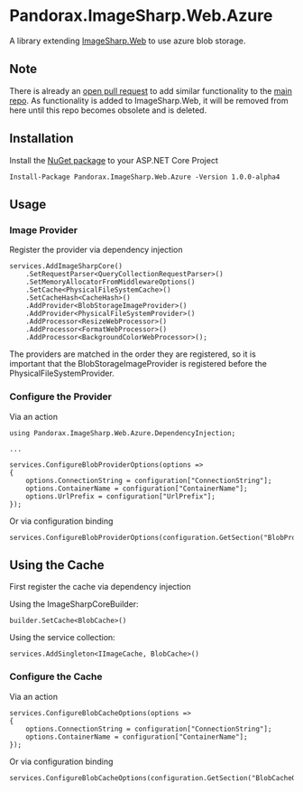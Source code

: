# Pandorax.ImageSharp.Web.Azure

A library extending [ImageSharp.Web](https://github.com/SixLabors/ImageSharp.Web) to use azure blob storage.

## Note
There is already an [open pull request](https://github.com/SixLabors/ImageSharp.Web/pull/49) to add similar functionality to the [main repo](https://github.com/SixLabors/ImageSharp.Web). As functionality is added to ImageSharp.Web, it will be removed from here until this repo becomes obsolete and is deleted.

## Installation

Install the [NuGet package](https://www.nuget.org/packages/Pandorax.ImageSharp.Web.Azure) to your ASP.NET Core Project

```
Install-Package Pandorax.ImageSharp.Web.Azure -Version 1.0.0-alpha4
```

## Usage

### Image Provider

Register the provider via dependency injection

```
services.AddImageSharpCore()
    .SetRequestParser<QueryCollectionRequestParser>()
    .SetMemoryAllocatorFromMiddlewareOptions()
    .SetCache<PhysicalFileSystemCache>()
    .SetCacheHash<CacheHash>()
    .AddProvider<BlobStorageImageProvider>()
    .AddProvider<PhysicalFileSystemProvider>()
    .AddProcessor<ResizeWebProcessor>()
    .AddProcessor<FormatWebProcessor>()
    .AddProcessor<BackgroundColorWebProcessor>();
```

The providers are matched in the order they are registered, so it is important that the BlobStorageImageProvider is registered before the PhysicalFileSystemProvider.

### Configure the Provider

Via an action
```
using Pandorax.ImageSharp.Web.Azure.DependencyInjection;

...

services.ConfigureBlobProviderOptions(options =>
{
    options.ConnectionString = configuration["ConnectionString"];
    options.ContainerName = configuration["ContainerName"];
    options.UrlPrefix = configuration["UrlPrefix"];
});
```

Or via configuration binding
```
services.ConfigureBlobProviderOptions(configuration.GetSection("BlobProviderOptions"));
```

## Using the Cache

First register the cache via dependency injection

Using the ImageSharpCoreBuilder:
```
builder.SetCache<BlobCache>()
```

Using the service collection:
```
services.AddSingleton<IImageCache, BlobCache>()
```

### Configure the Cache

Via an action
```
services.ConfigureBlobCacheOptions(options =>
{
    options.ConnectionString = configuration["ConnectionString"];
    options.ContainerName = configuration["ContainerName"];
});
```

Or via configuration binding
```
services.ConfigureBlobCacheOptions(configuration.GetSection("BlobCacheOptions"));
```
